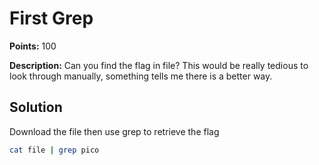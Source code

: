 # First Grep


**Points:** 100

**Description:** Can you find the flag in file? This would be really tedious to look through manually, something tells me there is a better way.


## Solution 

Download the file then use grep to retrieve the flag


```bash
cat file | grep pico
```
